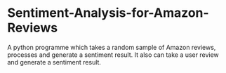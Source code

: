 # Sentiment-Analysis-for-Amazon-Reviews
A python programme which takes a random sample of Amazon reviews, processes and generate a sentiment result. It also can take a user review and generate a sentiment result.
